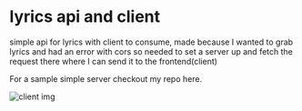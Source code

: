 # lyrics api and client

simple api for lyrics with client to consume, made because I wanted to
grab lyrics and had an error with cors so needed to set a server up and fetch the request there
where I can send it to the frontend(client)

For a sample simple server checkout my repo here.


![client img](./repoAssets/travis_my_amgigo.png)